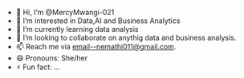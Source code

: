 - 👋 Hi, I’m @MercyMwangi-021
- 👀 I’m interested in Data,AI and Business Analytics
- 🌱 I’m currently learning data analysis
- 💞️ I’m looking to collaborate on anythig data and business analysis.
- 📫 Reach me via email--nemathi011@gmail.com.
- 😄 Pronouns: She/her
- ⚡ Fun fact: ...

<!---
MercyMwangi-021/MercyMwangi-021 is a ✨ special ✨ repository because its `README.md` (this file) appears on your GitHub profile.
You can click the Preview link to take a look at your changes.
--->
